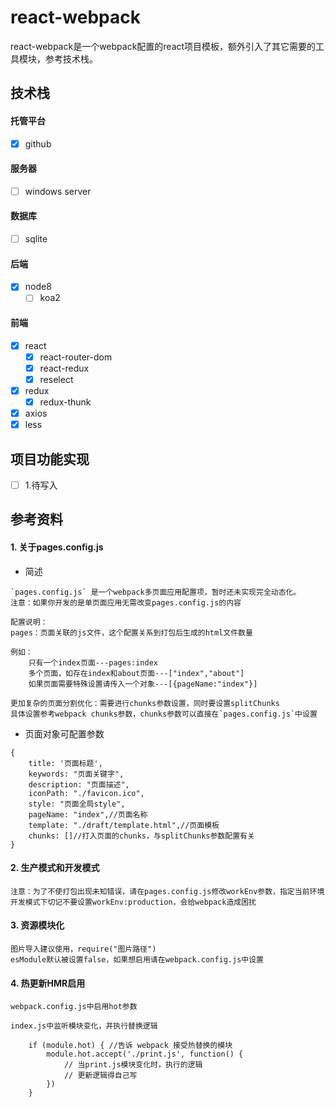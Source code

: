 # react-webpack

react-webpack是一个webpack配置的react项目模板，额外引入了其它需要的工具模块，参考技术栈。

## 技术栈

#### 托管平台

- [x] github

#### 服务器

- [ ] windows server

#### 数据库

- [ ] sqlite

#### 后端

- [x] node8
    - [ ] koa2

#### 前端

- [x] react
    - [x] react-router-dom
    - [x] react-redux
    - [x] reselect
- [x] redux
    - [x] redux-thunk
- [x] axios
- [x] less

## 项目功能实现

- [ ] 1.待写入

## 参考资料

#### 1. 关于pages.config.js

- 简述

```
`pages.config.js` 是一个webpack多页面应用配置项，暂时还未实现完全动态化。
注意：如果你开发的是单页面应用无需改变pages.config.js的内容

配置说明：
pages：页面关联的js文件，这个配置关系到打包后生成的html文件数量

例如：
    只有一个index页面---pages:index
    多个页面，如存在index和about页面---["index","about"]
    如果页面需要特殊设置请传入一个对象---[{pageName:"index"}]

更加复杂的页面分割优化：需要进行chunks参数设置，同时要设置splitChunks
具体设置参考webpack chunks参数，chunks参数可以直接在`pages.config.js`中设置
```

- 页面对象可配置参数

```
{
    title: '页面标题',
    keywords: "页面关键字",
    description: "页面描述",
    iconPath: "./favicon.ico",
    style: "页面全局style",
    pageName: "index",//页面名称
    template: "./draft/template.html",//页面模板
    chunks: []//打入页面的chunks，与splitChunks参数配置有关
}
```

#### 2. 生产模式和开发模式

```
注意：为了不使打包出现未知错误，请在pages.config.js修改workEnv参数，指定当前环境
开发模式下切记不要设置workEnv:production，会给webpack造成困扰
```

#### 3. 资源模块化

```
图片导入建议使用，require("图片路径")
esModule默认被设置false，如果想启用请在webpack.config.js中设置
```

#### 4. 热更新HMR启用

```
webpack.config.js中启用hot参数

index.js中监听模块变化，并执行替换逻辑

    if (module.hot) { //告诉 webpack 接受热替换的模块
        module.hot.accept('./print.js', function() {
            // 当print.js模块变化时，执行的逻辑
            // 更新逻辑得自己写
        })
    }

```
